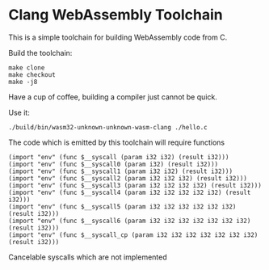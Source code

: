 # Clang WebAssembly Toolchain

This is a simple toolchain for building WebAssembly code from C.

Build the toolchain:

    make clone
    make checkout
    make -j8

Have a cup of coffee, building a compiler just cannot be quick.

Use it:

    ./build/bin/wasm32-unknown-unknown-wasm-clang ./hello.c


The code which is emitted by this toolchain will require functions 

    (import "env" (func $__syscall (param i32 i32) (result i32)))
    (import "env" (func $__syscall0 (param i32) (result i32)))
    (import "env" (func $__syscall1 (param i32 i32) (result i32)))
    (import "env" (func $__syscall2 (param i32 i32 i32) (result i32)))
    (import "env" (func $__syscall3 (param i32 i32 i32 i32) (result i32)))
    (import "env" (func $__syscall4 (param i32 i32 i32 i32 i32) (result i32)))
    (import "env" (func $__syscall5 (param i32 i32 i32 i32 i32 i32) (result i32)))
    (import "env" (func $__syscall6 (param i32 i32 i32 i32 i32 i32 i32) (result i32)))
    (import "env" (func $__syscall_cp (param i32 i32 i32 i32 i32 i32 i32) (result i32)))

Cancelable syscalls which are not implemented


